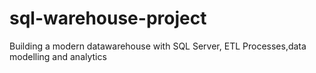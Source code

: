 # sql-warehouse-project
Building a modern datawarehouse with SQL Server, ETL Processes,data modelling and analytics
